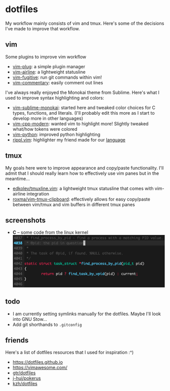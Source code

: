 dotfiles
======
My workflow mainly consists of vim and tmux. Here's some of the decisions I've made to improve that workflow.

vim
---
Some plugins to improve vim workflow
- [vim-plug](https://github.com/junegunn/vim-plug): a simple plugin manager
- [vim-airline](https://github.com/vim-airline/vim-airline): a lightweight statusline
- [vim-fugitive](https://github.com/tpope/vim-fugitive): run git commands within vim!
- [vim-commentary](https://github.com/tpope/vim-commentary): easily comment out lines

I've always really enjoyed the Monokai theme from Sublime. Here's what I used to improve syntax highlighting and colors:
- [vim-sublime-monokai](https://github.com/ErichDonGubler/vim-sublime-monokai): started here and tweaked color choices for C types, functions, and literals. (I'll probably edit this more as I start to develop more in other languages)
- [vim-cpp-modern](https://github.com/bfrg/vim-cpp-modern): wanted vim to highlight more! Slightly tweaked what/how tokens were colored
- [vim-python](https://github.com/vim-python/python-syntax): improved python highlighting
- [rippl.vim](https://github.com/al3623/rippl.vim): highlighter my friend made for our [language](https://github.com/al3623/rippl)

tmux
----
My goals here were to improve appearance and copy/paste functionality. I'll admit that I should really learn how to effectively use vim panes but in the meantime...
- [edkolev/tmuxline.vim](https://github.com/edkolev/tmuxline.vim): a lightweight tmux statusline that comes with vim-airline integration
- [roxma/vim-tmux-clipboard](https://github.com/roxma/vim-tmux-clipboard): effectively allows for easy copy/paste between vim/tmux and vim buffers in different tmux panes

screenshots
-----------
- **C** – some code from the linux kernel  
![find_process_by_pid()](./find_proc.png)

todo
----
-  I am currently setting symlinks manually for the dotfiles. Maybe I'll look into GNU Stow... 
-  Add git shorthands to `.gitconfig`

friends
-------
Here's a list of dotfiles resources that I used for inspiration :^)
- https://dotfiles.github.io
- https://vimawesome.com/
- [gtr/dotfiles](https://github.com/gtr/dotfiles)
- [j-hui/pokerus](https://github.com/j-hui/pokerus)
- [kzh/dotfiles](https://github.com/kzh/dotfiles)
